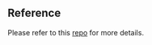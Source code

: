 ## Reference

Please refer to this [repo](https://github.com/Puzzled-Hui/IMR-Aorta24-Solution) for more details.